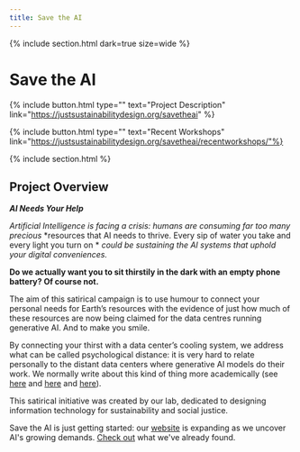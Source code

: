 ```yaml
---
title: Save the AI
---
```


{% include section.html dark=true size=wide %}
# Save the AI

{%
  include button.html
  type=""
  text="Project Description"
  link="https://justsustainabilitydesign.org/savetheai"
%}

{%
  include button.html
  type=""
  text="Recent Workshops"
  link="https://justsustainabilitydesign.org/savetheai/recentworkshops/"%}
 
{% include section.html %}
## Project Overview

***AI Needs Your Help***

*Artificial Intelligence is facing a crisis: humans are consuming far too many precious* 
*resources that AI needs to thrive. Every sip of water you take and every light you turn on *
*could be sustaining the AI systems that uphold your digital conveniences.*

**Do we actually want you to sit thirstily in the dark with an empty phone battery? Of course not.**

The aim of this satirical campaign is to use humour to connect your personal needs for Earth’s 
resources with the evidence of just how much of these resources are now being claimed for the data centres 
running generative AI. And to make you smile.

By connecting your thirst with a data center’s cooling system, we address what can be 
called psychological distance: it is very hard to relate personally to the distant data centers where 
generative AI models do their work. We normally write about this kind of thing more academically 
(see [here](https://www.semanticscholar.org/paper/Limits-at-a-Distance%3A-Design-Directions-to-Address-Bhardwaj/41ebfd61217c8d1287fa0b6f28bc57d3f34f5a22) and [here](https://direct.mit.edu/books/oa-monograph/5594/chapter/4218569/Searching-for-Just-Sustainable-Design-Decisions) and [here](https://arxiv.org/abs/2501.17980v1)).

This satirical initiative was created by our lab, 
dedicated to designing information technology for sustainability and social justice.

Save the AI is just getting started: our [website](https://savethe.ai) is expanding as we uncover AI's growing 
demands. [Check out](https://savethe.ai) what 
we've already found. 